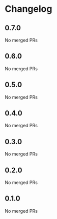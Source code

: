 # Changelog

<!-- <START NEW CHANGELOG ENTRY> -->

## 0.7.0

No merged PRs

<!-- <END NEW CHANGELOG ENTRY> -->

## 0.6.0

No merged PRs

## 0.5.0

No merged PRs

## 0.4.0

No merged PRs

## 0.3.0

No merged PRs

## 0.2.0

No merged PRs

## 0.1.0

No merged PRs
